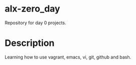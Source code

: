 # alx-zero_day

Repository for day 0 projects.

# Description

Learning how to use vagrant, emacs, vi, git, github and bash.
